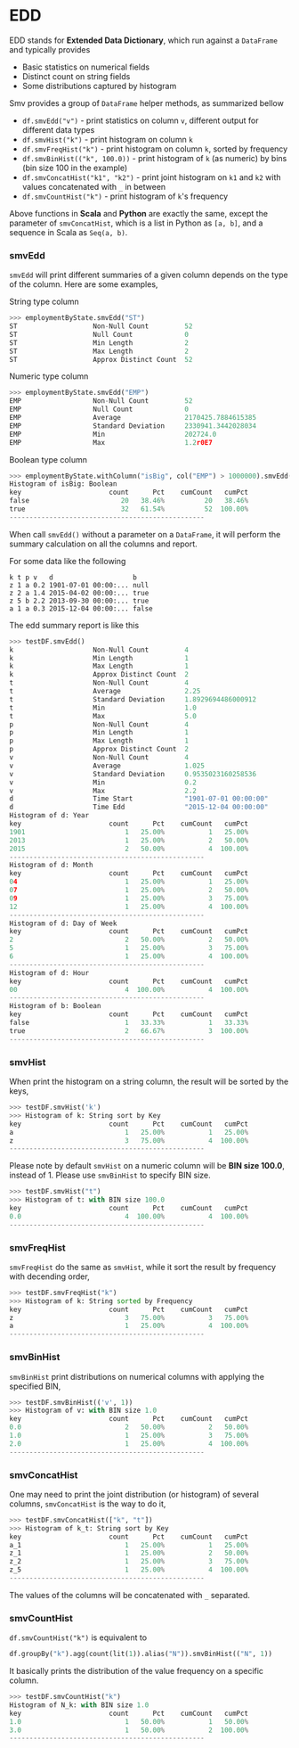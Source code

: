 # EDD

EDD stands for **Extended Data Dictionary**, which run against a `DataFrame` and typically provides

* Basic statistics on numerical fields
* Distinct count on string fields
* Some distributions captured by histogram

Smv provides a group of `DataFrame` helper methods, as summarized bellow

* `df.smvEdd("v")` - print statistics on column `v`, different output for different data types
* `df.smvHist("k")` - print histogram on column `k`
* `df.smvFreqHist("k")` - print histogram on column `k`, sorted by frequency
* `df.smvBinHist(("k", 100.0))` - print histogram of `k` (as numeric) by bins (bin size 100 in the example)
* `df.smvConcatHist("k1", "k2")` - print joint histogram on `k1` and `k2` with values concatenated with `_` in between
* `df.smvCountHist("k")` - print histogram of `k`'s frequency

Above functions in **Scala** and **Python** are exactly the same, except the parameter of
`smvConcatHist`, which is a list in Python as `[a, b]`, and a sequence in Scala as `Seq(a, b)`.

### smvEdd

`smvEdd` will print different summaries of a given column depends on the type of the column.
Here are some examples,

String type column
```python
>>> employmentByState.smvEdd("ST")
ST                   Non-Null Count         52
ST                   Null Count             0
ST                   Min Length             2
ST                   Max Length             2
ST                   Approx Distinct Count  52
```

Numeric type column
```python
>>> employmentByState.smvEdd("EMP")
EMP                  Non-Null Count         52
EMP                  Null Count             0
EMP                  Average                2170425.7884615385
EMP                  Standard Deviation     2330941.3442028034
EMP                  Min                    202724.0
EMP                  Max                    1.2r0E7
```

Boolean type column
```python
>>> employmentByState.withColumn("isBig", col("EMP") > 1000000).smvEdd("isBig")
Histogram of isBig: Boolean
key                      count      Pct    cumCount   cumPct
false                       20   38.46%          20   38.46%
true                        32   61.54%          52  100.00%
-------------------------------------------------
```

When call `smvEdd()` without a parameter on a `DataFrame`, it will perform the summary
calculation on all the columns and report.

For some data like the following
```
k t p v   d                    b
z 1 a 0.2 1901-07-01 00:00:... null
z 2 a 1.4 2015-04-02 00:00:... true
z 5 b 2.2 2013-09-30 00:00:... true
a 1 a 0.3 2015-12-04 00:00:... false
```

The edd summary report is like this
```python
>>> testDF.smvEdd()
k                    Non-Null Count         4
k                    Min Length             1
k                    Max Length             1
k                    Approx Distinct Count  2
t                    Non-Null Count         4
t                    Average                2.25
t                    Standard Deviation     1.8929694486000912
t                    Min                    1.0
t                    Max                    5.0
p                    Non-Null Count         4
p                    Min Length             1
p                    Max Length             1
p                    Approx Distinct Count  2
v                    Non-Null Count         4
v                    Average                1.025
v                    Standard Deviation     0.9535023160258536
v                    Min                    0.2
v                    Max                    2.2
d                    Time Start             "1901-07-01 00:00:00"
d                    Time Edd               "2015-12-04 00:00:00"
Histogram of d: Year
key                      count      Pct    cumCount   cumPct
1901                         1   25.00%           1   25.00%
2013                         1   25.00%           2   50.00%
2015                         2   50.00%           4  100.00%
-------------------------------------------------
Histogram of d: Month
key                      count      Pct    cumCount   cumPct
04                           1   25.00%           1   25.00%
07                           1   25.00%           2   50.00%
09                           1   25.00%           3   75.00%
12                           1   25.00%           4  100.00%
-------------------------------------------------
Histogram of d: Day of Week
key                      count      Pct    cumCount   cumPct
2                            2   50.00%           2   50.00%
5                            1   25.00%           3   75.00%
6                            1   25.00%           4  100.00%
-------------------------------------------------
Histogram of d: Hour
key                      count      Pct    cumCount   cumPct
00                           4  100.00%           4  100.00%
-------------------------------------------------
Histogram of b: Boolean
key                      count      Pct    cumCount   cumPct
false                        1   33.33%           1   33.33%
true                         2   66.67%           3  100.00%
-------------------------------------------------
```

### smvHist

When print the histogram on a string column, the result will be sorted by the keys,
```python
>>> testDF.smvHist('k')
>>> Histogram of k: String sort by Key
key                      count      Pct    cumCount   cumPct
a                            1   25.00%           1   25.00%
z                            3   75.00%           4  100.00%
-------------------------------------------------
```

Please note by default `smvHist` on a numeric column will be **BIN size 100.0**,
instead of 1. Please use `smvBinHist` to specify BIN size.
```python
>>> testDF.smvHist("t")
>>> Histogram of t: with BIN size 100.0
key                      count      Pct    cumCount   cumPct
0.0                          4  100.00%           4  100.00%
-------------------------------------------------
```

### smvFreqHist

`smvFreqHist` do the same as `smvHist`, while it sort the result by frequency with
decending order,
```python
>>> testDF.smvFreqHist("k")
>>> Histogram of k: String sorted by Frequency
key                      count      Pct    cumCount   cumPct
z                            3   75.00%           3   75.00%
a                            1   25.00%           4  100.00%
-------------------------------------------------
```

### smvBinHist

`smvBinHist` print distributions on numerical columns with applying the specified BIN,

```python
>>> testDF.smvBinHist(('v', 1))
>>> Histogram of v: with BIN size 1.0
key                      count      Pct    cumCount   cumPct
0.0                          2   50.00%           2   50.00%
1.0                          1   25.00%           3   75.00%
2.0                          1   25.00%           4  100.00%
-------------------------------------------------
```

### smvConcatHist

One may need to print the joint distribution (or histogram) of several columns,
`smvConcatHist` is the way to do it,
```python
>>> testDF.smvConcatHist(["k", "t"])
>>> Histogram of k_t: String sort by Key
key                      count      Pct    cumCount   cumPct
a_1                          1   25.00%           1   25.00%
z_1                          1   25.00%           2   50.00%
z_2                          1   25.00%           3   75.00%
z_5                          1   25.00%           4  100.00%
-------------------------------------------------
```
The values of the columns will be concatenated with `_` separated.

### smvCountHist

`df.smvCountHist("k")` is equivalent to
```python
df.groupBy("k").agg(count(lit(1)).alias("N")).smvBinHist(("N", 1))
```

It basically prints the distribution of the value frequency on a specific column.
```python
>>> testDF.smvCountHist("k")
Histogram of N_k: with BIN size 1.0
key                      count      Pct    cumCount   cumPct
1.0                          1   50.00%           1   50.00%
3.0                          1   50.00%           2  100.00%
-------------------------------------------------
```
